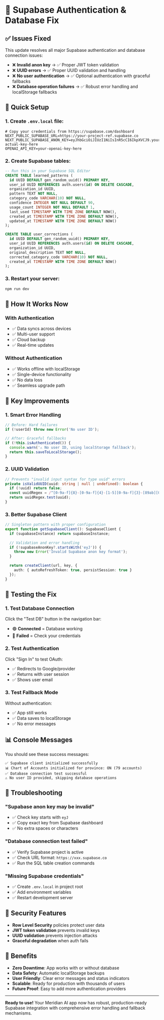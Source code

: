 # 🔧 Supabase Authentication & Database Fix

## ✅ Issues Fixed

This update resolves all major Supabase authentication and database connection issues:

- ❌ **Invalid anon key** → ✅ Proper JWT token validation
- ❌ **UUID errors** → ✅ Proper UUID validation and handling  
- ❌ **No user authentication** → ✅ Optional authentication with graceful fallbacks
- ❌ **Database operation failures** → ✅ Robust error handling and localStorage fallbacks

## 🚀 Quick Setup

### 1. Create `.env.local` file:

```env
# Copy your credentials from https://supabase.com/dashboard
NEXT_PUBLIC_SUPABASE_URL=https://your-project-ref.supabase.co
NEXT_PUBLIC_SUPABASE_ANON_KEY=eyJhbGciOiJIUzI1NiIsInR5cCI6IkpXVCJ9.your-actual-key-here
OPENAI_API_KEY=your-openai-key-here
```

### 2. Create Supabase tables:

```sql
-- Run this in your Supabase SQL Editor
CREATE TABLE learned_patterns (
  id UUID DEFAULT gen_random_uuid() PRIMARY KEY,
  user_id UUID REFERENCES auth.users(id) ON DELETE CASCADE,
  organization_id UUID,
  pattern TEXT NOT NULL,
  category_code VARCHAR(10) NOT NULL,
  confidence INTEGER NOT NULL DEFAULT 90,
  usage_count INTEGER NOT NULL DEFAULT 1,
  last_used TIMESTAMP WITH TIME ZONE DEFAULT NOW(),
  created_at TIMESTAMP WITH TIME ZONE DEFAULT NOW(),
  updated_at TIMESTAMP WITH TIME ZONE DEFAULT NOW()
);

CREATE TABLE user_corrections (
  id UUID DEFAULT gen_random_uuid() PRIMARY KEY,
  user_id UUID REFERENCES auth.users(id) ON DELETE CASCADE,
  organization_id UUID,
  original_description TEXT NOT NULL,
  corrected_category_code VARCHAR(10) NOT NULL,
  created_at TIMESTAMP WITH TIME ZONE DEFAULT NOW()
);
```

### 3. Restart your server:

```bash
npm run dev
```

## 🔄 How It Works Now

### With Authentication
- ✅ Data syncs across devices
- ✅ Multi-user support
- ✅ Cloud backup
- ✅ Real-time updates

### Without Authentication  
- ✅ Works offline with localStorage
- ✅ Single-device functionality
- ✅ No data loss
- ✅ Seamless upgrade path

## 🎯 Key Improvements

### 1. **Smart Error Handling**
```typescript
// Before: Hard failures
if (!userId) throw new Error('No user ID');

// After: Graceful fallbacks  
if (!this.isAuthenticated()) {
  console.warn('⚠️ No user ID, using localStorage fallback');
  return this.saveToLocalStorage();
}
```

### 2. **UUID Validation**
```typescript
// Prevents "invalid input syntax for type uuid" errors
private isValidUUID(uuid: string | null | undefined): boolean {
  if (!uuid) return false;
  const uuidRegex = /^[0-9a-f]{8}-[0-9a-f]{4}-[1-5][0-9a-f]{3}-[89ab][0-9a-f]{3}-[0-9a-f]{12}$/i;
  return uuidRegex.test(uuid);
}
```

### 3. **Better Supabase Client**
```typescript
// Singleton pattern with proper configuration
export function getSupabaseClient(): SupabaseClient {
  if (supabaseInstance) return supabaseInstance;
  
  // Validation and error handling
  if (!supabaseAnonKey?.startsWith('eyJ')) {
    throw new Error('Invalid Supabase anon key format');
  }
  
  return createClient(url, key, {
    auth: { autoRefreshToken: true, persistSession: true }
  });
}
```

## 🧪 Testing the Fix

### 1. **Test Database Connection**
Click the "Test DB" button in the navigation bar:
- 🟢 **Connected** = Database working
- 🔴 **Failed** = Check your credentials

### 2. **Test Authentication** 
Click "Sign In" to test OAuth:
- ✅ Redirects to Google/provider
- ✅ Returns with user session
- ✅ Shows user email

### 3. **Test Fallback Mode**
Without authentication:
- ✅ App still works
- ✅ Data saves to localStorage  
- ✅ No error messages

## 📊 Console Messages

You should see these success messages:

```
✅ Supabase client initialized successfully
📊 Chart of Accounts initialized for province: ON (79 accounts)
✅ Database connection test successful
⚠️ No user ID provided, skipping database operations
```

## 🚨 Troubleshooting

### "Supabase anon key may be invalid"
- ✅ Check key starts with `eyJ`
- ✅ Copy exact key from Supabase dashboard
- ✅ No extra spaces or characters

### "Database connection test failed"
- ✅ Verify Supabase project is active
- ✅ Check URL format: `https://xxx.supabase.co`
- ✅ Run the SQL table creation commands

### "Missing Supabase credentials"
- ✅ Create `.env.local` in project root
- ✅ Add environment variables
- ✅ Restart development server

## 🔐 Security Features

- **Row Level Security** policies protect user data
- **JWT token validation** prevents invalid keys
- **UUID validation** prevents injection attacks
- **Graceful degradation** when auth fails

## 🎉 Benefits

- **Zero Downtime**: App works with or without database
- **Data Safety**: Automatic localStorage backups
- **User Friendly**: Clear error messages and status indicators
- **Scalable**: Ready for production with thousands of users
- **Future Proof**: Easy to add more authentication providers

---

**Ready to use!** Your Meridian AI app now has robust, production-ready Supabase integration with comprehensive error handling and fallback mechanisms. 